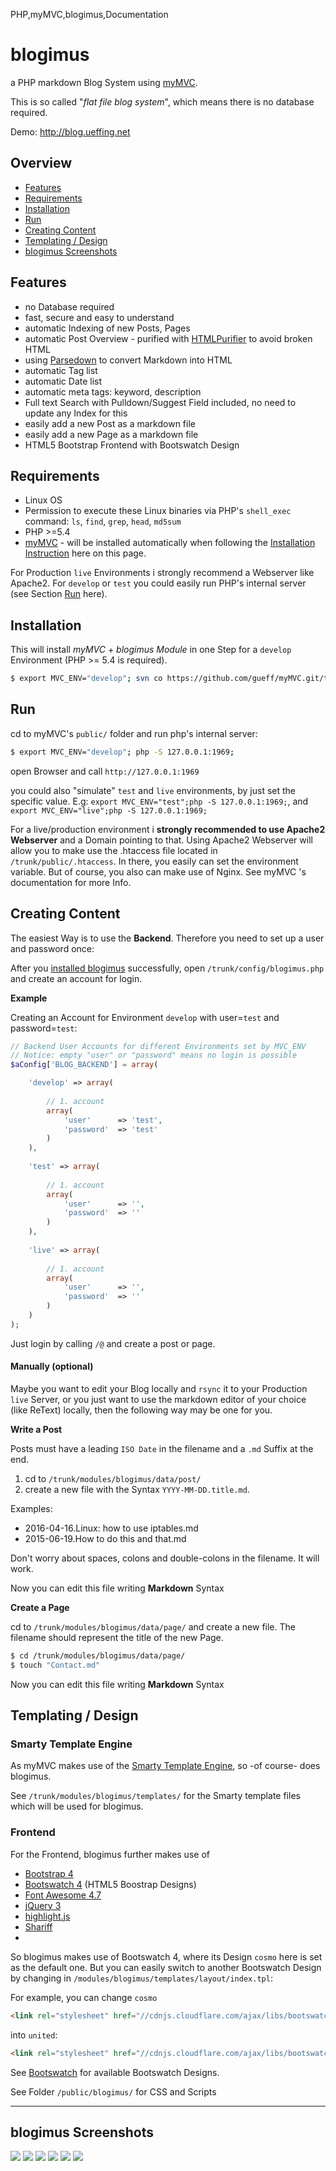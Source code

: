 <tag>PHP,myMVC,blogimus,Documentation</tag>

# blogimus 
a PHP markdown Blog System using [myMVC](https://mymvc.ueffing.net/).

This is so called "_flat file blog system_", which means there is no database required.

Demo: http://blog.ueffing.net

## Overview
- [Features](#Features)
- [Requirements](#Requirements)
- [Installation](#Installation)
- [Run](#Run)
- [Creating Content](#Creating-Content)
- [Templating / Design](#Templating)
- [blogimus Screenshots](#blogimus-Screenshot)

## <a name="Features"></a> Features
- no Database required
- fast, secure and easy to understand
- automatic Indexing of new Posts, Pages
- automatic Post Overview - purified with [HTMLPurifier](http://htmlpurifier.org/) to avoid broken HTML
- using [Parsedown](https://github.com/erusev/parsedown) to convert Markdown into HTML
- automatic Tag list
- automatic Date list 
- automatic meta tags: keyword, description
- Full text Search with Pulldown/Suggest Field included, no need to update any Index for this
- easily add a new Post as a markdown file
- easily add a new Page as a markdown file
- HTML5 Bootstrap Frontend with Bootswatch Design

## <a name="Requirements"></a> Requirements
- Linux OS
- Permission to execute these Linux binaries via PHP's `shell_exec` command: `ls`, `find`, `grep`, `head`, `md5sum` 
- PHP >=5.4
- [myMVC](https://www.mymvc.org/) - will be installed automatically when following the [Installation Instruction](#Installation) here on this page.

For Production `live` Environments i strongly recommend a Webserver like Apache2. For `develop` or `test` you could easily run PHP's internal server (see Section [Run](#Run) here).

## <a name="Installation"></a> Installation
This will install _myMVC_ + _blogimus Module_ in one Step for a `develop` Environment (PHP >= 5.4 is required).
~~~bash
$ export MVC_ENV="develop"; svn co https://github.com/gueff/myMVC.git/trunk/ myMVC; cd myMVC/public; php index.php; cd ../modules; svn co https://github.com/gueff/blogimus.git/trunk/ Blogimus; cd Blogimus; ./install.sh;
~~~

## <a name="Run"></a> Run
cd to myMVC's `public/` folder and run php's internal server: 
~~~bash
$ export MVC_ENV="develop"; php -S 127.0.0.1:1969;
~~~    
open Browser and call `http://127.0.0.1:1969`

you could also "simulate" `test` and `live` environments, by just set the specific value. E.g: `export MVC_ENV="test";php -S 127.0.0.1:1969;`, and `export MVC_ENV="live";php -S 127.0.0.1:1969;`

For a live/production environment i **strongly recommended to use Apache2 Webserver** and a Domain pointing to that. Using Apache2 Webserver will allow you to make use the .htaccess file located in `/trunk/public/.htaccess`. In there, you easily can set the environment variable. But of course, you also can make use of Nginx. See myMVC 's documentation for more Info.

## <a name="Creating-Content"></a> Creating Content
The easiest Way is to use the **Backend**. Therefore you need to set up a user and password once: 

After you [installed blogimus](#Installation) successfully, open `/trunk/config/blogimus.php` and create an account for login. 

**Example** 

Creating an Account for Environment `develop` with user=`test` and password=`test`:
~~~php
// Backend User Accounts for different Environments set by MVC_ENV
// Notice: empty "user" or "password" means no login is possible
$aConfig['BLOG_BACKEND'] = array(

	'develop' => array(
		
		// 1. account
		array(
			'user' 		=> 'test', 
			'password' 	=> 'test'
		)
	),
	
	'test' => array(
		
		// 1. account
		array(
			'user' 		=> '', 
			'password' 	=> ''
		)
	),
	
	'live' => array(
		
		// 1. account
		array(
			'user' 		=> '', 
			'password' 	=> ''
		)	
	)
);
~~~

Just login by calling `/@` and create a post or page.


#### <a name="Creating-Content-manually"></a> Manually (optional)

Maybe you want to edit your Blog locally and `rsync` it to your Production `live` Server, or you just want to use the markdown editor of your choice (like ReText) locally, then the following way may be one for you. 

**<a name="WriteAPost"></a> Write a Post**

Posts must have a leading `ISO Date` in the filename and a `.md` Suffix at the end.

1. cd to `/trunk/modules/blogimus/data/post/` 
2. create a new file with the Syntax `YYYY-MM-DD.title.md`. 

Examples:
- 2016-04-16.Linux: how to use iptables.md
- 2015-06-19.How to do this and that.md

   
Don't worry about spaces, colons and double-colons in the filename. It will work. 

Now you can edit this file writing **Markdown** Syntax

**<a name="CreateAPage"></a> Create a Page**

cd to `/trunk/modules/blogimus/data/page/` and create a new file. The filename should represent the title of the new Page.
~~~bash
$ cd /trunk/modules/blogimus/data/page/
$ touch "Contact.md"
~~~
Now you can edit this file writing **Markdown** Syntax

## <a name="Templating"></a> Templating / Design

### Smarty Template Engine
As myMVC makes use of the [Smarty Template Engine](http://www.smarty.net/), so -of course- does blogimus.

See `/trunk/modules/blogimus/templates/` for the Smarty template files which will be used for blogimus.

### Frontend
For the Frontend, blogimus further makes use of 

- [Bootstrap 4](http://getbootstrap.com/)
- [Bootswatch 4](http://bootswatch.com/) (HTML5 Boostrap Designs)
- [Font Awesome 4.7](http://fortawesome.github.io/Font-Awesome/)
- [jQuery 3](https://jquery.com/)
- [highlight.js](https://highlightjs.org/)
- [Shariff](https://github.com/heiseonline/shariff)
- 

So blogimus makes use of Bootswatch 4, where its Design `cosmo` here is set as the default one. 
But you can easily switch to another Bootswatch Design by changing in `/modules/blogimus/templates/layout/index.tpl`:

For example, you can change `cosmo`
~~~html
<link rel="stylesheet" href="//cdnjs.cloudflare.com/ajax/libs/bootswatch/4.0.0/cosmo/bootstrap.min.css">
~~~
into `united`:
~~~html
<link rel="stylesheet" href="//cdnjs.cloudflare.com/ajax/libs/bootswatch/4.0.0/united/bootstrap.min.css">
~~~
   
See  [Bootswatch](http://bootswatch.com/) for available Bootswatch Designs.

See Folder `/public/blogimus/` for CSS and Scripts

___

## <a name="blogimus-Screenshot"></a> blogimus Screenshots
![](http://kanbanix.ueffing.net/Blogixx2/screenshot1.png)
![](http://kanbanix.ueffing.net/Blogixx2/screenshot2.png)
![](http://kanbanix.ueffing.net/Blogixx2/screenshot3.png)
![](http://kanbanix.ueffing.net/Blogixx2/screenshot4.png)
![](http://kanbanix.ueffing.net/Blogixx2/screenshot5.png)
![](http://kanbanix.ueffing.net/Blogixx2/screenshot6.png)
